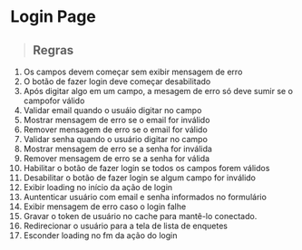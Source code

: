 # Login Page

> ## Regras

1. Os campos devem começar sem exibir mensagem de erro
2. O botão de fazer login deve começar desabilitado
3. Após digitar algo em um campo, a mesagem de erro só deve sumir se o campofor válido
4. Validar email quando o usuáio digitar no campo
5. Mostrar mensagem de erro se o email for inválido
6. Remover mensagem de erro se o email for válido
7. Validar senha quando o usuário digitar no campo
8. Mostrar mensagem de erro se a senha for inválida
9. Remover mensagem de erro se a senha for válida
10. Habilitar o botão de fazer login se todos os campos forem válidos
11. Desabilitar o botão de fazer login se algum campo for inválido
12. Exibir loading no início da ação de login
13. Auntenticar usuário com email e senha informados no formulário
14. Exibir mensagem de erro caso o login falhe
15. Gravar o token de usuário no cache para mantê-lo conectado.
16. Redirecionar o usuário para a tela de lista de enquetes
17. Esconder loading no fm da ação do login
